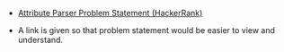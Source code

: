 * [Attribute Parser Problem Statement (HackerRank)](https://www.hackerrank.com/challenges/attribute-parser/problem)

* A link is given so that problem statement would be easier to view and understand.